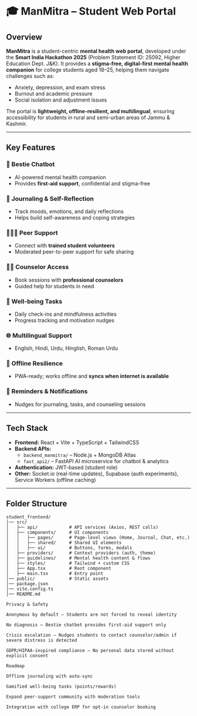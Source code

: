# 🎓 ManMitra – Student Web Portal

## Overview
**ManMitra** is a student-centric **mental health web portal**, developed under the **Smart India Hackathon 2025** (Problem Statement ID: 25092, Higher Education Dept. J&K). It provides a **stigma-free, digital-first mental health companion** for college students aged 18–25, helping them navigate challenges such as:

- Anxiety, depression, and exam stress  
- Burnout and academic pressure  
- Social isolation and adjustment issues  

The portal is **lightweight, offline-resilient, and multilingual**, ensuring accessibility for students in rural and semi-urban areas of Jammu & Kashmir.

---

## Key Features

### 💬 Bestie Chatbot
- AI-powered mental health companion  
- Provides **first-aid support**, confidential and stigma-free  

### 📖 Journaling & Self-Reflection
- Track moods, emotions, and daily reflections  
- Helps build self-awareness and coping strategies  

### 🧑‍🤝‍🧑 Peer Support
- Connect with **trained student volunteers**  
- Moderated peer-to-peer support for safe sharing  

### 🧑‍⚕️ Counselor Access
- Book sessions with **professional counselors**  
- Guided help for students in need  

### 📝 Well-being Tasks
- Daily check-ins and mindfulness activities  
- Progress tracking and motivation nudges  

### 🌐 Multilingual Support
- English, Hindi, Urdu, Hinglish, Roman Urdu  

### 📶 Offline Resilience
- PWA-ready; works offline and **syncs when internet is available**  

### 🔔 Reminders & Notifications
- Nudges for journaling, tasks, and counseling sessions  

---

## Tech Stack

- **Frontend:** React + Vite + TypeScript + TailwindCSS  
- **Backend APIs:**  
  - `backend_manmitra/` – Node.js + MongoDB Atlas  
  - `fast_api2/` – FastAPI AI microservice for chatbot & analytics  
- **Authentication:** JWT-based (student role)  
- **Other:** Socket.io (real-time updates), Supabase (auth experiments), Service Workers (offline caching)  

---

## Folder Structure
```plaintext
student_frontend/
│── src/
│   ├── api/            # API services (Axios, REST calls)
│   ├── components/     # UI components
│   │   ├── pages/      # Page-level views (Home, Journal, Chat, etc.)
│   │   ├── shared/     # Shared UI elements
│   │   ├── ui/         # Buttons, forms, modals
│   ├── providers/      # Context providers (auth, theme)
│   ├── guidelines/     # Mental health content & flows
│   ├── styles/         # Tailwind + custom CSS
│   ├── App.tsx         # Root component
│   ├── main.tsx        # Entry point
│── public/             # Static assets
│── package.json
│── vite.config.ts
│── README.md

Privacy & Safety

Anonymous by default – Students are not forced to reveal identity

No diagnosis – Bestie chatbot provides first-aid support only

Crisis escalation – Nudges students to contact counselor/admin if severe distress is detected

GDPR/HIPAA-inspired compliance – No personal data stored without explicit consent

Roadmap

Offline journaling with auto-sync

Gamified well-being tasks (points/rewards)

Expand peer-support community with moderation tools

Integration with college ERP for opt-in counselor booking

